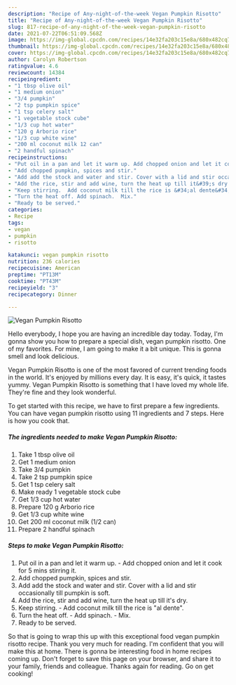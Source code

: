 ```yaml
---
description: "Recipe of Any-night-of-the-week Vegan Pumpkin Risotto"
title: "Recipe of Any-night-of-the-week Vegan Pumpkin Risotto"
slug: 817-recipe-of-any-night-of-the-week-vegan-pumpkin-risotto
date: 2021-07-22T06:51:09.568Z
image: https://img-global.cpcdn.com/recipes/14e32fa203c15e8a/680x482cq70/vegan-pumpkin-risotto-recipe-main-photo.jpg
thumbnail: https://img-global.cpcdn.com/recipes/14e32fa203c15e8a/680x482cq70/vegan-pumpkin-risotto-recipe-main-photo.jpg
cover: https://img-global.cpcdn.com/recipes/14e32fa203c15e8a/680x482cq70/vegan-pumpkin-risotto-recipe-main-photo.jpg
author: Carolyn Robertson
ratingvalue: 4.6
reviewcount: 14384
recipeingredient:
- "1 tbsp olive oil"
- "1 medium onion"
- "3/4 pumpkin"
- "2 tsp pumpkin spice"
- "1 tsp celery salt"
- "1 vegetable stock cube"
- "1/3 cup hot water"
- "120 g Arborio rice"
- "1/3 cup white wine"
- "200 ml coconut milk 12 can"
- "2 handful spinach"
recipeinstructions:
- "Put oil in a pan and let it warm up. Add chopped onion and let it cook for 5 mins stirring it."
- "Add chopped pumpkin, spices and stir."
- "Add add the stock and water and stir. Cover with a lid and stir occasionally till pumpkin is soft."
- "Add the rice, stir and add wine, turn the heat up till it&#39;s dry."
- "Keep stirring.  Add coconut milk till the rice is &#34;al dente&#34;."
- "Turn the heat off. Add spinach.  Mix."
- "Ready to be served."
categories:
- Recipe
tags:
- vegan
- pumpkin
- risotto

katakunci: vegan pumpkin risotto 
nutrition: 236 calories
recipecuisine: American
preptime: "PT13M"
cooktime: "PT43M"
recipeyield: "3"
recipecategory: Dinner

---
```



![Vegan Pumpkin Risotto](https://img-global.cpcdn.com/recipes/14e32fa203c15e8a/680x482cq70/vegan-pumpkin-risotto-recipe-main-photo.jpg)

Hello everybody, I hope you are having an incredible day today. Today, I'm gonna show you how to prepare a special dish, vegan pumpkin risotto. One of my favorites. For mine, I am going to make it a bit unique. This is gonna smell and look delicious.



Vegan Pumpkin Risotto is one of the most favored of current trending foods in the world. It's enjoyed by millions every day. It is easy, it's quick, it tastes yummy. Vegan Pumpkin Risotto is something that I have loved my whole life. They're fine and they look wonderful.


To get started with this recipe, we have to first prepare a few ingredients. You can have vegan pumpkin risotto using 11 ingredients and 7 steps. Here is how you cook that.

<!--inarticleads1-->

##### The ingredients needed to make Vegan Pumpkin Risotto:

1. Take 1 tbsp olive oil
1. Get 1 medium onion
1. Take 3/4 pumpkin
1. Take 2 tsp pumpkin spice
1. Get 1 tsp celery salt
1. Make ready 1 vegetable stock cube
1. Get 1/3 cup hot water
1. Prepare 120 g Arborio rice
1. Get 1/3 cup white wine
1. Get 200 ml coconut milk (1/2 can)
1. Prepare 2 handful spinach




<!--inarticleads2-->

##### Steps to make Vegan Pumpkin Risotto:

1. Put oil in a pan and let it warm up. - Add chopped onion and let it cook for 5 mins stirring it.
1. Add chopped pumpkin, spices and stir.
1. Add add the stock and water and stir. Cover with a lid and stir occasionally till pumpkin is soft.
1. Add the rice, stir and add wine, turn the heat up till it&#39;s dry.
1. Keep stirring.  - Add coconut milk till the rice is &#34;al dente&#34;.
1. Turn the heat off. - Add spinach.  - Mix.
1. Ready to be served.




So that is going to wrap this up with this exceptional food vegan pumpkin risotto recipe. Thank you very much for reading. I'm confident that you will make this at home. There is gonna be interesting food in home recipes coming up. Don't forget to save this page on your browser, and share it to your family, friends and colleague. Thanks again for reading. Go on get cooking!
